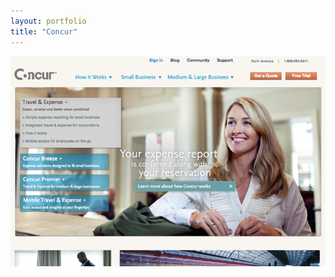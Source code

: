 ```yaml
---
layout: portfolio
title: "Concur"
---
```

[![Concur](/assets/portfolio/concur.png)](/assets/portfolio/concur.png)
